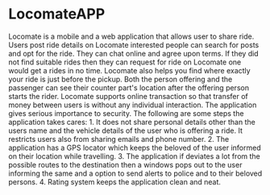 LocomateAPP
===========

Locomate is a mobile and a web application that allows user to share ride. Users post ride details on Locomate interested people can search for posts and opt for the ride. They can chat online and agree upon terms. If they did not find suitable rides then they can request for ride on Locomate one would get a rides in no time.  Locomate also helps you find where exactly your ride is just before the pickup. Both the person offering and the passenger can see their counter part's location after the offering person starts the rider. Locomate supports online transaction so that transfer of money between users is without any individual interaction.  The application gives serious importance to security. The following are some steps the application takes cares: 1. It does not share personal details other than the users name and the vehicle details of the user who is offering a ride. It restricts users also from sharing emails and phone number. 2. The application has a GPS locator which keeps the beloved of the user informed on their location while travelling. 3. The application if deviates a lot from the possible routes to the destination then a windows pops out to the user informing the same and a option to send alerts to police and to their beloved persons. 4. Rating system keeps the application clean and neat.
